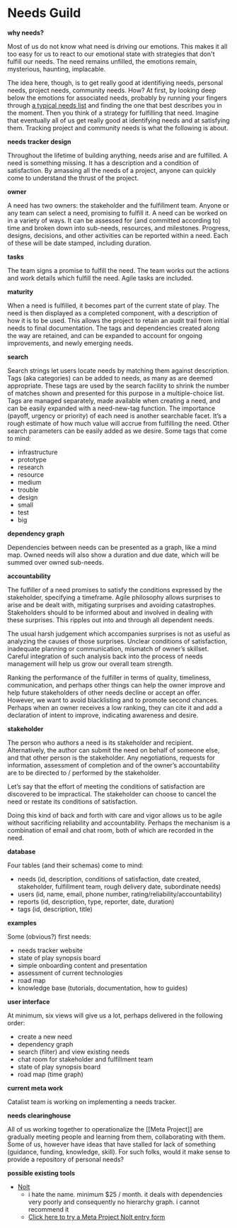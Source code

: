 # Needs Guild
**why needs?**

Most of us do not know what need is driving our emotions. This makes it all too easy for us to react to our emotional state with strategies that don't fulfill our needs. The need remains unfilled, the emotions remain, mysterious, haunting, implacable.

The idea here, though, is to get really good at identifiying needs, personal needs, project needs, community needs. How? At first, by looking deep below the emotions for associated needs, probably by running your fingers through [a typical needs list](https://www.cnvc.org/training/resource/needs-inventory) and finding the one that best describes you in the moment. Then you think of a strategy for fulfilling that need. Imagine that eventually all of us get really good at identifying needs and at satisfying them. Tracking project and community needs is what the following is about.

**needs tracker design**

Throughout the lifetime of building anything, needs arise and are fulfilled. A need is something missing. It has a description and a condition of satisfaction. By amassing all the needs of a project, anyone can quickly come to understand the thrust of the project.

**owner**

A need has two owners: the stakeholder and the fulfillment team. Anyone or any team can select a need, promising to fulfill it. A need can be worked on in a variety of ways. It can be assessed for (and committed according to) time and broken down into sub-needs, resources, and milestones. Progress, designs, decisions, and other activities can be reported within a need. Each of these will be date stamped, including duration.  

**tasks**

The team signs a promise to fulfill the need. The team works out the actions and work details which fulfill the need. Agile tasks are included.

**maturity**

When a need is fulfilled, it becomes part of the current state of play. The need is then displayed as a completed component, with a description of how it is to be used. This allows the project to retain an audit trail from initial needs to final documentation. The tags and dependencies created along the way are retained, and can be expanded to account for ongoing improvements, and newly emerging needs.  

**search**

Search strings let users locate needs by matching them against description. Tags (aka categories) can be added to needs, as many as are deemed appropriate. These tags are used by the search facility to shrink the number of matches shown and presented for this purpose in a multiple-choice list. Tags are managed separately, made available when creating a need, and can be easily expanded with a need-new-tag function. The importance (payoff, urgency or priority) of each need is another searchable facet. It’s a rough estimate of how much value will accrue from fulfilling the need. Other search parameters can be easily added as we desire. Some tags that come to mind:  

- infrastructure
- prototype
- research
- resource
- medium
- trouble
- design
- small
- test
- big  

**dependency graph**

Dependencies between needs can be presented as a graph, like a mind map. Owned needs will also show a duration and due date, which will be summed over owned sub-needs.

**accountability**

The fulfiller of a need promises to satisfy the conditions expressed by the stakeholder, specifying a timeframe. Agile philosophy allows surprises to arise and be dealt with, mitigating surprises and avoiding catastrophes. Stakeholders should to be informed about and involved in dealing with these surprises. This ripples out into and through all dependent needs.  

The usual harsh judgement which accompanies surprises is not as useful as analyzing the causes of those surprises. Unclear conditions of satisfaction, inadequate planning or communication, mismatch of owner’s skillset. Careful integration of such analysis back into the process of needs management will help us grow our overall team strength.  

Ranking the performance of the fulfiller in terms of quality, timeliness, communication, and perhaps other things can help the owner improve and help future stakeholders of other needs decline or accept an offer. However, we want to avoid blacklisting and to promote second chances. Perhaps when an owner receives a low ranking, they can cite it and add a declaration of intent to improve, indicating awareness and desire.

**stakeholder**

The person who authors a need is its stakeholder and recipient. Alternatively, the author can submit the need on behalf of someone else, and that other person is the stakeholder. Any negotiations, requests for information, assessment of completion and of the owner’s accountability are to be directed to / performed by the stakeholder.

Let’s say that the effort of meeting the conditions of satisfaction are discovered to be impractical. The stakeholder can choose to cancel the need or restate its conditions of satisfaction.

Doing this kind of back and forth with care and vigor allows us to be agile without sacrificing reliability and accountability. Perhaps the mechanism is a combination of email and chat room, both of which are recorded in the need.

**database**

Four tables (and their schemas) come to mind:

- needs (id, description, conditions of satisfaction, date created, stakeholder, fulfillment team, rough delivery date, subordinate needs)
- users (id, name, email, phone number, rating/reliability/accountability)
- reports (id, description, type, reporter, date, duration)
- tags (id, description, title)    

**examples**

Some (obvious?) first needs:  

- needs tracker website
- state of play synopsis board
- simple onboarding content and presentation
- assessment of current technologies
- road map
- knowledge base (tutorials, documentation, how to guides)

**user interface**

At minimum, six views will give us a lot, perhaps delivered in the following order:

- create a new need
- dependency graph
- search (filter) and view existing needs
- chat room for stakeholder and fulfillment team
- state of play synopsis board
- road map (time graph)

**current meta work**

Catalist team is working on implementing a needs tracker. 

**needs clearinghouse**

All of us working together to operationalize the [[Meta Project]] are gradually meeting people and learning from them, collaborating with them. Some of us, however have ideas that have stalled for lack of something (guidance, funding, knowledge, skill). For such folks, would it make sense to provide a repository of personal needs?

**possible existing tools**

- [Nolt](https://nolt.io/) 
	- i hate the name. minimum $25 / month. it deals with dependencies very poorly and consequently no hierarchy graph. i cannot recommend it
	- <a data-nolt="button" href="https://meta-project.nolt.io">Click here to try a Meta Project Nolt entry form</a><script async src="https://cdn.nolt.io/widgets.js"></script>

